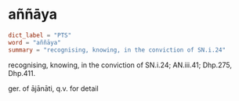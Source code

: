 # aññāya

``` toml
dict_label = "PTS"
word = "aññāya"
summary = "recognising, knowing, in the conviction of SN.i.24"
```

recognising, knowing, in the conviction of SN.i.24; AN.iii.41; Dhp.275, Dhp.411.

ger. of ājānāti, q.v. for detail

